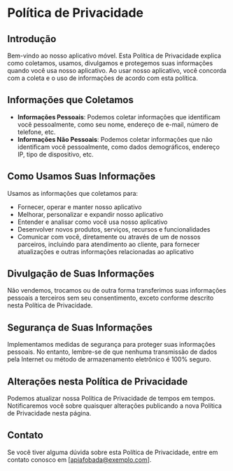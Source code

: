 # Política de Privacidade

## Introdução

Bem-vindo ao nosso aplicativo móvel. Esta Política de Privacidade explica como coletamos, usamos, divulgamos e protegemos suas informações quando você usa nosso aplicativo. Ao usar nosso aplicativo, você concorda com a coleta e o uso de informações de acordo com esta política.

## Informações que Coletamos

- **Informações Pessoais**: Podemos coletar informações que identificam você pessoalmente, como seu nome, endereço de e-mail, número de telefone, etc.
- **Informações Não Pessoais**: Podemos coletar informações que não identificam você pessoalmente, como dados demográficos, endereço IP, tipo de dispositivo, etc.

## Como Usamos Suas Informações

Usamos as informações que coletamos para:
- Fornecer, operar e manter nosso aplicativo
- Melhorar, personalizar e expandir nosso aplicativo
- Entender e analisar como você usa nosso aplicativo
- Desenvolver novos produtos, serviços, recursos e funcionalidades
- Comunicar com você, diretamente ou através de um de nossos parceiros, incluindo para atendimento ao cliente, para fornecer atualizações e outras informações relacionadas ao aplicativo

## Divulgação de Suas Informações

Não vendemos, trocamos ou de outra forma transferimos suas informações pessoais a terceiros sem seu consentimento, exceto conforme descrito nesta Política de Privacidade.

## Segurança de Suas Informações

Implementamos medidas de segurança para proteger suas informações pessoais. No entanto, lembre-se de que nenhuma transmissão de dados pela Internet ou método de armazenamento eletrônico é 100% seguro.

## Alterações nesta Política de Privacidade

Podemos atualizar nossa Política de Privacidade de tempos em tempos. Notificaremos você sobre quaisquer alterações publicando a nova Política de Privacidade nesta página.

## Contato

Se você tiver alguma dúvida sobre esta Política de Privacidade, entre em contato conosco em [apiafobada@exemplo.com].
